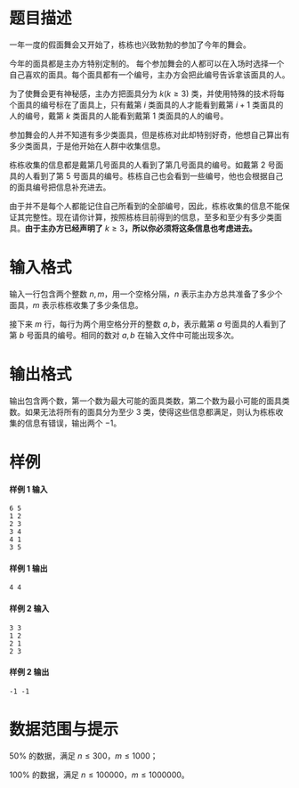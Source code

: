 
# 题目描述

一年一度的假面舞会又开始了，栋栋也兴致勃勃的参加了今年的舞会。

今年的面具都是主办方特别定制的。 每个参加舞会的人都可以在入场时选择一个自己喜欢的面具。每个面具都有一个编号，主办方会把此编号告诉拿该面具的人。

为了使舞会更有神秘感，主办方把面具分为 $k(k\ge 3)$ 类，并使用特殊的技术将每个面具的编号标在了面具上，只有戴第 $i$ 类面具的人才能看到戴第 $i+1$ 类面具的人的编号，戴第 $k$ 类面具的人能看到戴第 1 类面具的人的编号。

参加舞会的人并不知道有多少类面具，但是栋栋对此却特别好奇，他想自己算出有多少类面具，于是他开始在人群中收集信息。

栋栋收集的信息都是戴第几号面具的人看到了第几号面具的编号。如戴第 $2$ 号面具的人看到了第 $5$ 号面具的编号。栋栋自己也会看到一些编号，他也会根据自己的面具编号把信息补充进去。

由于并不是每个人都能记住自己所看到的全部编号，因此，栋栋收集的信息不能保证其完整性。现在请你计算，按照栋栋目前得到的信息，至多和至少有多少类面具。**由于主办方已经声明了** $k\ge 3$**，所以你必须将这条信息也考虑进去。**

# 输入格式

输入一行包含两个整数 $n,m$，用一个空格分隔，$n$ 表示主办方总共准备了多少个面具，$m$ 表示栋栋收集了多少条信息。

接下来 $m$ 行，每行为两个用空格分开的整数 $a,b$，表示戴第 $a$ 号面具的人看到了第 $b$ 号面具的编号。相同的数对 $a,b$ 在输入文件中可能出现多次。

# 输出格式

输出包含两个数，第一个数为最大可能的面具类数，第二个数为最小可能的面具类数。如果无法将所有的面具分为至少 $3$ 类，使得这些信息都满足，则认为栋栋收集的信息有错误，输出两个 $-1$。

# 样例

#### 样例 1 输入
```plain
6 5
1 2
2 3
3 4
4 1
3 5
```

#### 样例 1 输出
```plain
4 4
```

#### 样例 2 输入
```plain
3 3
1 2
2 1
2 3
```
#### 样例 2 输出
```plain
-1 -1
```

# 数据范围与提示

$50\%$ 的数据，满足 $n\le 300$，$m\le 1000$；

$100\%$ 的数据，满足 $n\le 100000$，$m\le 1000000$。

